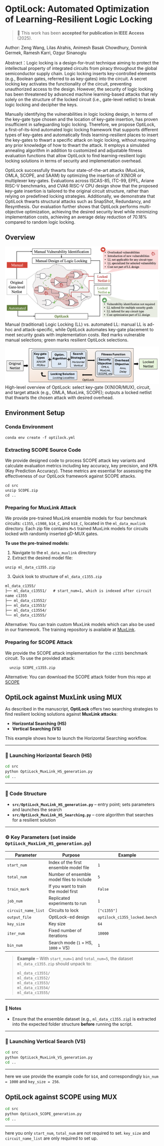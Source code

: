 # OptiLock: Automated Optimization of Learning-Resilient Logic Locking

> 🏅 This work has been **accepted for publication in IEEE Access** (2025).

<!-- <p align="left">
  <img src="figs/ieee_access.png" alt="IEEE Access" width="150" align="right"/>
</p> -->


Author: Zeng Wang, Lilas Alrahis, Animesh Basak Chowdhury, Dominik Germek, Ramesh Karri, Ozgur Sinanoglu

Abstract：Logic locking is a design-for-trust technique aiming to protect the intellectual property of integrated circuits from piracy throughout the global semiconductor supply chain. Logic locking inserts key-controlled elements (e.g., Boolean gates, referred to as key-gates) into the circuit. A secret locking key activates the functionality of the circuit, preventing unauthorized access to the design. However, the security of logic locking has been threatened by advanced machine learning-based attacks that rely solely on the structure of the locked circuit (i.e., gate-level netlist) to break logic locking and decipher the keys.

Manually identifying the vulnerabilities in logic locking design, in terms of the key-gate type chosen and the location of key-gate insertion, has proven insufficient in safeguarding logic locking. Therefore, we propose OptiLock, a first-of-its-kind automated logic locking framework that supports different types of key-gates and automatically finds learning-resilient places to insert the key-gates to thwart a specific attack on logic locking, without requiring any prior knowledge of how to thwart the attack. It employs a simulated annealing algorithm in addition to customized and adjustable fitness evaluation functions that allow OptiLock to find learning-resilient logic locking solutions in terms of security and implementation overhead.

OptiLock successfully thwarts four state-of-the-art attacks (MuxLink, OMLA, SCOPE, and SAAM) by optimizing the insertion of X(N)OR or multiplexer key-gates. Evaluations across ISCAS-85, ITC-99, EPFL, Ariane RISC-V benchmarks, and CVA6 RISC-V CPU design show that the proposed key-gate insertion is tailored to the original circuit structure, rather than relying on predefined locking strategies. Additionally, we demonstrate that OptiLock thwarts structural attacks such as SnapShot, Redundancy, and Resynthesis. Our evaluation further shows that OptiLock performs multi-objective optimization, achieving the desired security level while minimizing implementation costs, achieving an average delay reduction of 70.18% compared to random logic locking.


## Overview
![OptiLock Introduction](figs/Optilock_intro.png)
Manual (traditional) Logic Locking (LL) vs. automated LL: manual LL is ad-hoc and attack-specific, while OptiLock automates key-gate placement to meet security goals with implementation costs. Red marks vulnerable manual selections; green marks resilient OptiLock selections. 

![OptiLock Overview](figs/OptiLock_HL_OV.png)
High-level overview of OptiLock: select key-gate (X(N)OR/MUX), circuit, and target attack (e.g., OMLA, MuxLink, SCOPE); outputs a locked netlist that thwarts the chosen attack with desired overhead.

## Environment Setup
### Conda Environment 
```
conda env create -f optilock.yml
```

### Extracting SCOPE Source Code

We provide designed code to process SCOPE attack key variants and calculate evaluation metrics including key accuracy, key precision, and KPA (Key Prediction Accuracy). These metrics are essential for assessing the effectiveness of our OptiLock framework against SCOPE attacks.

```
cd src
unzip SCOPE.zip
cd ..
```

### Preparing for MuxLink Attack

We provide pre-trained MuxLink ensemble models for four benchmark circuits: `c1355`, `c1908`, `b14_C`, and `b18_C`, located in the `ml_data_muxlink` directory. Each zip file contains `M=5` trained MuxLink models for circuits locked with randomly inserted gD-MUX gates.

**To use the pre-trained models:**
1. Navigate to the `ml_data_muxlink` directory
2. Extract the desired model file:
  ```
  unzip ml_data_c1355.zip
  ```
3. Quick look to structure of `ml_data_c1355.zip`
```
ml_data_c1355/
├── ml_data_c13551/   # start_num=1, which is indexed after circuit name c1355  
├── ml_data_c13552/ 
├── ml_data_c13553/ 
├── ml_data_c13554/ 
└── ml_data_c13555/  
```

Alternative:
You can train custom MuxLink models which can also be used in our framework. The training repository is available at [MuxLink](<https://github.com/lilasrahis/MuxLink>).

### Preparing for SCOPE Attack

We provide the SCOPE attack implementation for the `c1355` benchmark circuit. To use the provided attack:

```
  unzip SCOPE_c1355.zip
```

Alternative: 
You can download the SCOPE attack folder from this repo at [SCOPE](<https://github.com/alaql89/SCOPE>)

## OptiLock against MuxLink using MUX

As described in the manuscript, **OptiLock** offers two searching strategies to find resilient locking solutions against **MuxLink attacks**:

* **Horizontal Searching (HS)**
* **Vertical Searching (VS)**

This example shows how to launch the Horizontal Searching workflow.

---

### 🚀 Launching Horizontal Search (HS)

```bash
cd src
python OptiLock_MuxLink_HS_generation.py
cd ..
```

---

### 📂 Code Structure

* **`src/OptiLock_MuxLink_HS_generation.py`** – entry point; sets parameters and launches the search
* **`src/OptiLock_MuxLink_HS_Searching.py`** – core algorithm that searches for a resilient solution

---

### ⚙️ Key Parameters (set inside `OptiLock_MuxLink_HS_generation.py`)

| Parameter           | Purpose                                   | Example               |
| ------------------- | ----------------------------------------- | --------------------- |
| `start_num`         | Index of the first ensemble model file    | `1`                   |
| `total_num`         | Number of ensemble model files to include | `5`                   |
| `train_mark`         | If you want to train the model first  | `False`                   |
| `job_num`           | Replicated experiments to run             | `1`                   |
| `circuit_name_list` | Circuits to lock                          | `["c1355"]`           |
| `output_file`       | OptiLock-ed design                         | `optilock_c1355_locked.bench` |
| `key_size`       | Key size                        | `64` |
| `iter_num`          | Fixed number of iterations                | `10000`               |
| `bin_num`           | Search mode (`1` = HS, `1000` = VS)       | `1`                   |

> **Example** – With `start_num=1` and `total_num=5`, the dataset `ml_data_c1355.zip` should unpack to:
>
> ```
> ml_data_c13551/
> ml_data_c13552/
> ml_data_c13553/
> ml_data_c13554/
> ml_data_c13555/
> ```

---

#### 📌 Notes

* Ensure that the ensemble dataset (e.g., `ml_data_c1355.zip`) is extracted into the expected folder structure **before** running the script.
---

### 🚀 Launching Vertical Search (VS)

```bash
cd src
python OptiLock_MuxLink_VS_generation.py
cd ..
```
---
here we use provide the example code for `b14`, and correspondingly `bin_num = 1000` and `key_size = 256`.

## OptiLock against SCOPE using MUX

```bash
cd src
python OptiLock_SCOPE_generation.py
cd ..
```
---
here you only `start_num`, `total_num` are not required to set. `key_size` and `circuit_name_list` are only required to set up.
